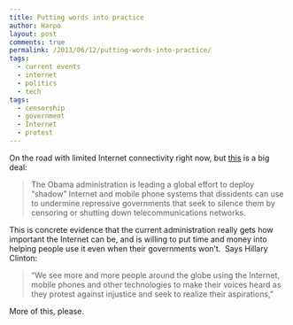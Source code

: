 ```yaml
---
title: Putting words into practice
author: Harpo
layout: post
comments: true
permalink: /2011/06/12/putting-words-into-practice/
tags:
  - current events
  - internet
  - politics
  - tech
tags:
  - censorship
  - government
  - Internet
  - protest
---
```

On the road with limited Internet connectivity right now, but <a href="http://www.nytimes.com/2011/06/12/world/12internet.html?_r=1&hp" target="_blank">this</a> is a big deal:

> The Obama administration is leading a global effort to deploy “shadow” Internet and mobile phone systems that dissidents can use to undermine repressive governments that seek to silence them by censoring or shutting down telecommunications networks.

This is concrete evidence that the current administration really gets how important the Internet can be, and is willing to put time and money into helping people use it even when their governments won&#8217;t.  Says Hillary Clinton:

> &#8220;We see more and more people around the globe using the Internet, mobile phones and other technologies to make their voices heard as they protest against injustice and seek to realize their aspirations,&#8221;

More of this, please.